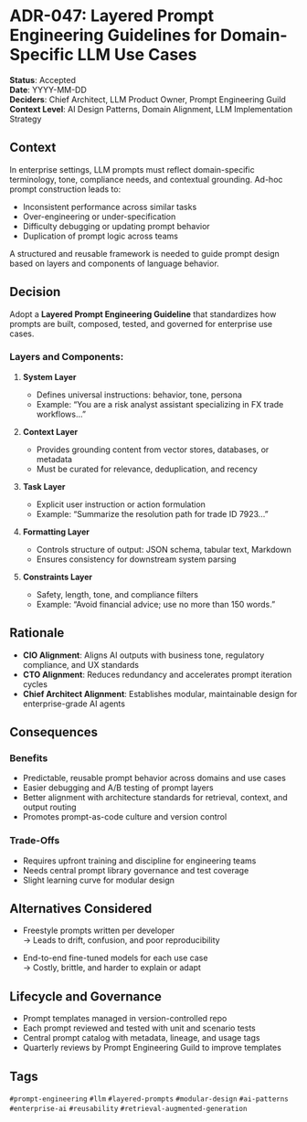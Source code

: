# ADR-047: Layered Prompt Engineering Guidelines for Domain-Specific LLM Use Cases

**Status**: Accepted  
**Date**: YYYY-MM-DD  
**Deciders**: Chief Architect, LLM Product Owner, Prompt Engineering Guild  
**Context Level**: AI Design Patterns, Domain Alignment, LLM Implementation Strategy

## Context

In enterprise settings, LLM prompts must reflect domain-specific terminology, tone, compliance needs, and contextual grounding. Ad-hoc prompt construction leads to:

- Inconsistent performance across similar tasks  
- Over-engineering or under-specification  
- Difficulty debugging or updating prompt behavior  
- Duplication of prompt logic across teams

A structured and reusable framework is needed to guide prompt design based on layers and components of language behavior.

## Decision

Adopt a **Layered Prompt Engineering Guideline** that standardizes how prompts are built, composed, tested, and governed for enterprise use cases.

### Layers and Components:

1. **System Layer**  
   - Defines universal instructions: behavior, tone, persona  
   - Example: “You are a risk analyst assistant specializing in FX trade workflows…”

2. **Context Layer**  
   - Provides grounding content from vector stores, databases, or metadata  
   - Must be curated for relevance, deduplication, and recency

3. **Task Layer**  
   - Explicit user instruction or action formulation  
   - Example: “Summarize the resolution path for trade ID 7923…”

4. **Formatting Layer**  
   - Controls structure of output: JSON schema, tabular text, Markdown  
   - Ensures consistency for downstream system parsing

5. **Constraints Layer**  
   - Safety, length, tone, and compliance filters  
   - Example: “Avoid financial advice; use no more than 150 words.”

## Rationale

- **CIO Alignment**: Aligns AI outputs with business tone, regulatory compliance, and UX standards  
- **CTO Alignment**: Reduces redundancy and accelerates prompt iteration cycles  
- **Chief Architect Alignment**: Establishes modular, maintainable design for enterprise-grade AI agents

## Consequences

### Benefits

- Predictable, reusable prompt behavior across domains and use cases  
- Easier debugging and A/B testing of prompt layers  
- Better alignment with architecture standards for retrieval, context, and output routing  
- Promotes prompt-as-code culture and version control

### Trade-Offs

- Requires upfront training and discipline for engineering teams  
- Needs central prompt library governance and test coverage  
- Slight learning curve for modular design

## Alternatives Considered

- Freestyle prompts written per developer  
  → Leads to drift, confusion, and poor reproducibility

- End-to-end fine-tuned models for each use case  
  → Costly, brittle, and harder to explain or adapt

## Lifecycle and Governance

- Prompt templates managed in version-controlled repo  
- Each prompt reviewed and tested with unit and scenario tests  
- Central prompt catalog with metadata, lineage, and usage tags  
- Quarterly reviews by Prompt Engineering Guild to improve templates

## Tags

`#prompt-engineering` `#llm` `#layered-prompts` `#modular-design` `#ai-patterns` `#enterprise-ai` `#reusability` `#retrieval-augmented-generation`
